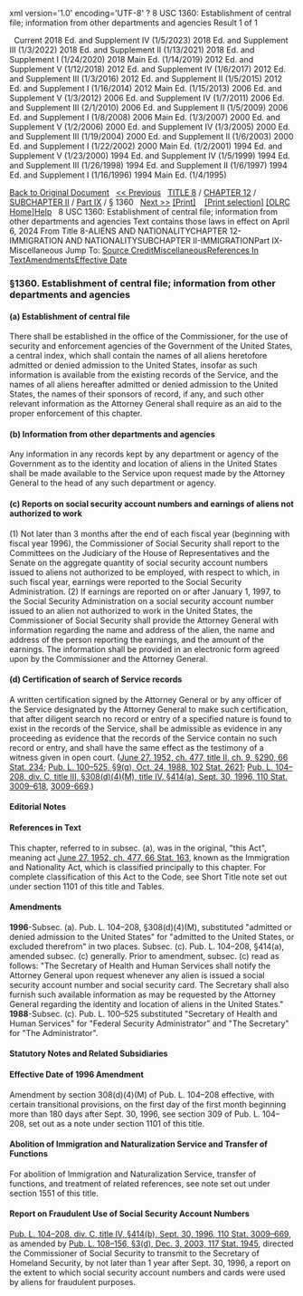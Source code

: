 xml version='1.0' encoding='UTF-8' ?
8 USC 1360: Establishment of central file; information from other departments and agencies
 Result 1 of 1
 
  
  Current
2018 Ed. and Supplement IV (1/5/2023)
2018 Ed. and Supplement III (1/3/2022)
2018 Ed. and Supplement II (1/13/2021)
2018 Ed. and Supplement I (1/24/2020)
2018 Main Ed. (1/14/2019)
2012 Ed. and Supplement V (1/12/2018)
2012 Ed. and Supplement IV (1/6/2017)
2012 Ed. and Supplement III (1/3/2016)
2012 Ed. and Supplement II (1/5/2015)
2012 Ed. and Supplement I (1/16/2014)
2012 Main Ed. (1/15/2013)
2006 Ed. and Supplement V (1/3/2012)
2006 Ed. and Supplement IV (1/7/2011)
2006 Ed. and Supplement III (2/1/2010)
2006 Ed. and Supplement II (1/5/2009)
2006 Ed. and Supplement I (1/8/2008)
2006 Main Ed. (1/3/2007)
2000 Ed. and Supplement V (1/2/2006)
2000 Ed. and Supplement IV (1/3/2005)
2000 Ed. and Supplement III (1/19/2004)
2000 Ed. and Supplement II (1/6/2003)
2000 Ed. and Supplement I (1/22/2002)
2000 Main Ed. (1/2/2001)
1994 Ed. and Supplement V (1/23/2000)
1994 Ed. and Supplement IV (1/5/1999)
1994 Ed. and Supplement III (1/26/1998)
1994 Ed. and Supplement II (1/6/1997)
1994 Ed. and Supplement I (1/16/1996)
1994 Main Ed. (1/4/1995)
  
 
  
[Back to Original Document](/view.xhtml;jsessionid=E70E655C35A0969B073B101DC4812CB9)
 
[<< Previous](#)
  
 [TITLE 8](/view.xhtml;jsessionid=E70E655C35A0969B073B101DC4812CB9?req=granuleid%3AUSC-prelim-title8&saved=%7CZ3JhbnVsZWlkOlVTQy1wcmVsaW0tdGl0bGU4LXNlY3Rpb24xMzYw%7C%7C%7C0%7Cfalse%7Cprelim&edition=prelim) / [CHAPTER 12](/view.xhtml;jsessionid=E70E655C35A0969B073B101DC4812CB9?req=granuleid%3AUSC-prelim-title8-chapter12&saved=%7CZ3JhbnVsZWlkOlVTQy1wcmVsaW0tdGl0bGU4LXNlY3Rpb24xMzYw%7C%7C%7C0%7Cfalse%7Cprelim&edition=prelim) / [SUBCHAPTER II](/view.xhtml;jsessionid=E70E655C35A0969B073B101DC4812CB9?req=granuleid%3AUSC-prelim-title8-chapter12-subchapter2&saved=%7CZ3JhbnVsZWlkOlVTQy1wcmVsaW0tdGl0bGU4LXNlY3Rpb24xMzYw%7C%7C%7C0%7Cfalse%7Cprelim&edition=prelim) / [Part IX](/view.xhtml;jsessionid=E70E655C35A0969B073B101DC4812CB9?req=granuleid%3AUSC-prelim-title8-chapter12-subchapter2-part9&saved=%7CZ3JhbnVsZWlkOlVTQy1wcmVsaW0tdGl0bGU4LXNlY3Rpb24xMzYw%7C%7C%7C0%7Cfalse%7Cprelim&edition=prelim) / § 1360
  
 [Next >>](#)
[[Print]](#)
   
 [[Print selection]](#)
[[OLRC Home]](/browse.xhtml;jsessionid=E70E655C35A0969B073B101DC4812CB9)[Help](/navHelp.xhtml;jsessionid=E70E655C35A0969B073B101DC4812CB9)
 
8 USC 1360: Establishment of central file; information from other departments and agencies
Text contains those laws in effect on April 6, 2024
From Title 8-ALIENS AND NATIONALITYCHAPTER 12-IMMIGRATION AND NATIONALITYSUBCHAPTER II-IMMIGRATIONPart IX-Miscellaneous
Jump To: [Source Credit](#sourcecredit)[Miscellaneous](#miscellaneous-note)[References In Text](#referenceintext-note)[Amendments](#amendment-note)[Effective Date](#effectivedate-amendment-note)
### §1360. Establishment of central file; information from other departments and agencies
#### (a) Establishment of central file
There shall be established in the office of the Commissioner, for the use of security and enforcement agencies of the Government of the United States, a central index, which shall contain the names of all aliens heretofore admitted or denied admission to the United States, insofar as such information is available from the existing records of the Service, and the names of all aliens hereafter admitted or denied admission to the United States, the names of their sponsors of record, if any, and such other relevant information as the Attorney General shall require as an aid to the proper enforcement of this chapter.
#### (b) Information from other departments and agencies
Any information in any records kept by any department or agency of the Government as to the identity and location of aliens in the United States shall be made available to the Service upon request made by the Attorney General to the head of any such department or agency.
#### (c) Reports on social security account numbers and earnings of aliens not authorized to work
(1) Not later than 3 months after the end of each fiscal year (beginning with fiscal year 1996), the Commissioner of Social Security shall report to the Committees on the Judiciary of the House of Representatives and the Senate on the aggregate quantity of social security account numbers issued to aliens not authorized to be employed, with respect to which, in such fiscal year, earnings were reported to the Social Security Administration.
(2) If earnings are reported on or after January 1, 1997, to the Social Security Administration on a social security account number issued to an alien not authorized to work in the United States, the Commissioner of Social Security shall provide the Attorney General with information regarding the name and address of the alien, the name and address of the person reporting the earnings, and the amount of the earnings. The information shall be provided in an electronic form agreed upon by the Commissioner and the Attorney General.
#### (d) Certification of search of Service records
A written certification signed by the Attorney General or by any officer of the Service designated by the Attorney General to make such certification, that after diligent search no record or entry of a specified nature is found to exist in the records of the Service, shall be admissible as evidence in any proceeding as evidence that the records of the Service contain no such record or entry, and shall have the same effect as the testimony of a witness given in open court.
([June 27, 1952, ch. 477, title II, ch. 9, §290, 66 Stat. 234](/statviewer.htm?volume=66&page=234); [Pub. L. 100–525, §9(q), Oct. 24, 1988, 102 Stat. 2621](/statviewer.htm?volume=102&page=2621); [Pub. L. 104–208, div. C, title III, §308(d)(4)(M), title IV, §414(a), Sept. 30, 1996, 110 Stat. 3009–618](/statviewer.htm?volume=110&page=3009-618), [3009-669](/statviewer.htm?volume=110&page=3009-669).)
  
#### **Editorial Notes**
#### References in Text
This chapter, referred to in subsec. (a), was in the original, "this Act", meaning act [June 27, 1952, ch. 477, 66 Stat. 163](/statviewer.htm?volume=66&page=163), known as the Immigration and Nationality Act, which is classified principally to this chapter. For complete classification of this Act to the Code, see Short Title note set out under section 1101 of this title and Tables.
#### Amendments
**1996**-Subsec. (a). Pub. L. 104–208, §308(d)(4)(M), substituted "admitted or denied admission to the United States" for "admitted to the United States, or excluded therefrom" in two places.
Subsec. (c). Pub. L. 104–208, §414(a), amended subsec. (c) generally. Prior to amendment, subsec. (c) read as follows: "The Secretary of Health and Human Services shall notify the Attorney General upon request whenever any alien is issued a social security account number and social security card. The Secretary shall also furnish such available information as may be requested by the Attorney General regarding the identity and location of aliens in the United States."
**1988**-Subsec. (c). Pub. L. 100–525 substituted "Secretary of Health and Human Services" for "Federal Security Administrator" and "The Secretary" for "The Administrator".
  
#### **Statutory Notes and Related Subsidiaries**
#### Effective Date of 1996 Amendment
Amendment by section 308(d)(4)(M) of Pub. L. 104–208 effective, with certain transitional provisions, on the first day of the first month beginning more than 180 days after Sept. 30, 1996, see section 309 of Pub. L. 104–208, set out as a note under section 1101 of this title.
#### Abolition of Immigration and Naturalization Service and Transfer of Functions
For abolition of Immigration and Naturalization Service, transfer of functions, and treatment of related references, see note set out under section 1551 of this title.
#### Report on Fraudulent Use of Social Security Account Numbers
[Pub. L. 104–208, div. C, title IV, §414(b), Sept. 30, 1996, 110 Stat. 3009–669](/statviewer.htm?volume=110&page=3009-669), as amended by [Pub. L. 108–156, §3(d), Dec. 3, 2003, 117 Stat. 1945](/statviewer.htm?volume=117&page=1945), directed the Commissioner of Social Security to transmit to the Secretary of Homeland Security, by not later than 1 year after Sept. 30, 1996, a report on the extent to which social security account numbers and cards were used by aliens for fraudulent purposes.
